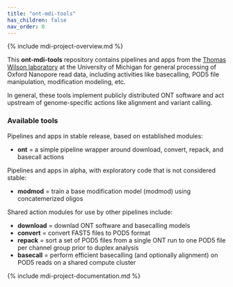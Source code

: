 ```yaml
---
title: "ont-mdi-tools"
has_children: false
nav_order: 0
---
```


{% include mdi-project-overview.md %} 

This **ont-mdi-tools** repository contains pipelines and apps
from the 
[Thomas Wilson laboratory](https://wilsonte-umich.github.io)
at the University of Michigan
for general processing of Oxford Nanopore read data, 
including activities like basecalling, POD5 file manipulation, 
modification modeling, etc.

In general, these tools implement publicly
distributed ONT software and act upstream of genome-specific
actions like alignment and variant calling.

### Available tools

Pipelines and apps in stable release, based on established modules:
- **ont** = a simple pipeline wrapper around download, convert, repack, and basecall actions

Pipelines and apps in alpha, with exploratory code that is not considered stable:
- **modmod** = train a base modification model (modmod) using concatemerized oligos

Shared action modules for use by other pipelines include:
- **download** = downlad ONT software and basecalling models
- **convert** = convert FAST5 files to POD5 format
- **repack** = sort a set of POD5 files from a single ONT run to one POD5 file per channel group prior to duplex analysis
- **basecall** = perform efficient basecalling (and optionally alignment) on POD5 reads on a shared compute cluster

{% include mdi-project-documentation.md %}
